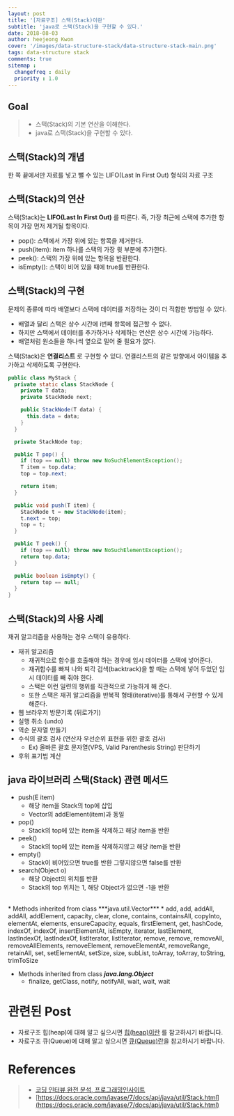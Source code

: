 ```yaml
---
layout: post
title: '[자료구조] 스택(Stack)이란'
subtitle: 'java로 스택(Stack)을 구현할 수 있다.'
date: 2018-08-03
author: heejeong Kwon
cover: '/images/data-structure-stack/data-structure-stack-main.png'
tags: data-structure stack
comments: true
sitemap :
  changefreq : daily
  priority : 1.0
---
```



## Goal
> - 스택(Stack)의 기본 연산을 이해한다.
> - java로 스택(Stack)을 구현할 수 있다.


## 스택(Stack)의 개념
한 쪽 끝에서만 자료를 넣고 뺄 수 있는 LIFO(Last In First Out) 형식의 자료 구조


## 스택(Stack)의 연산
스택(Stack)는 **LIFO(Last In First Out)** 를 따른다. 즉, 가장 최근에 스택에 추가한 항목이 가장 먼저 제거될 항목이다.
* pop(): 스택에서 가장 위에 있는 항목을 제거한다.
* push(item): item 하나를 스택의 가장 윗 부분에 추가한다.
* peek(): 스택의 가장 위에 있는 항목을 반환한다.
* isEmpty(): 스택이 비어 있을 때에 true를 반환한다.


## 스택(Stack)의 구현
문제의 종류에 따라 배열보다 스택에 데이터를 저장하는 것이 더 적합한 방법일 수 있다.
* 배열과 달리 스택은 상수 시간에 i번째 항목에 접근할 수 없다.
* 하지만 스택에서 데이터를 추가하거나 삭제하는 연산은 상수 시간에 가능하다.
* 배열처럼 원소들을 하나씩 옆으로 밀어 줄 필요가 없다.

스택(Stack)은 **연결리스트** 로 구현할 수 있다. 연결리스트의 같은 방향에서 아이템을 추가하고 삭제하도록 구현한다.
~~~java
public class MyStack {
  private static class StackNode {
    private T data;
    private StackNode next;

    public StackNode(T data) {
      this.data = data;
    }
  }

  private StackNode top;

  public T pop() {
    if (top == null) throw new NoSuchElementException();
    T item = top.data;
    top = top.next;

    return item;
  }

  public void push(T item) {
    StackNode t = new StackNode(item);
    t.next = top;
    top = t;
  }

  public T peek() {
    if (top == null) throw new NoSuchElementException();
    return top.data;
  }

  public boolean isEmpty() {
    return top == null;
  }
}
~~~

## 스택(Stack)의 사용 사례
재귀 알고리즘을 사용하는 경우 스택이 유용하다.
* 재귀 알고리즘
  * 재귀적으로 함수를 호출해야 하는 경우에 임시 데이터를 스택에 넣어준다.
  * 재귀함수를 빠져 나와 퇴각 검색(backtrack)을 할 때는 스택에 넣어 두었던 임시 데이터를 빼 줘야 한다.
  * 스택은 이런 일련의 행위를 직관적으로 가능하게 해 준다.
  * 또한 스택은 재귀 알고리즘을 반복적 형태(iterative)를 통해서 구현할 수 있게 해준다.
* 웹 브라우저 방문기록 (뒤로가기)
* 실행 취소 (undo)
* 역순 문자열 만들기
* 수식의 괄호 검사 (연산자 우선순위 표현을 위한 괄호 검사)
  * Ex) 올바른 괄호 문자열(VPS, Valid Parenthesis String) 판단하기
* 후위 표기법 계산


## java 라이브러리 스택(Stack) 관련 메서드
* push(E item)
    * 해당 item을 Stack의 top에 삽입
    * Vector의 addElement(item)과 동일
* pop()
    * Stack의 top에 있는 item을 삭제하고 해당 item을 반환
* peek()
    * Stack의 top에 있는 item을 삭제하지않고 해당 item을 반환
* empty()
    * Stack이 비어있으면 true를 반환 그렇지않으면 false를 반환
* search(Object o)
    * 해당 Object의 위치를 반환
    * Stack의 top 위치는 1, 해당 Object가 없으면 -1을 반환

<br>
* Methods inherited from class ***java.util.Vector***
    * add, add, addAll, addAll, addElement, capacity, clear, clone, contains, containsAll, copyInto, elementAt, elements, ensureCapacity, equals, firstElement, get, hashCode, indexOf, indexOf, insertElementAt, isEmpty, iterator, lastElement, lastIndexOf, lastIndexOf, listIterator, listIterator, remove, remove, removeAll, removeAllElements, removeElement, removeElementAt, removeRange, retainAll, set, setElementAt, setSize, size, subList, toArray, toArray, toString, trimToSize

* Methods inherited from class ***java.lang.Object***
  * finalize, getClass, notify, notifyAll, wait, wait, wait


# 관련된 Post
* 자료구조 힙(heap)에 대해 알고 싶으시면 [힙(heap)이란](https://gmlwjd9405.github.io/2018/05/10/data-structure-heap.html) 를 참고하시기 바랍니다.
* 자료구조 큐(Queue)에 대해 알고 싶으시면 [큐(Queue)란](https://gmlwjd9405.github.io/2018/08/02/data-structure-queue.html)을 참고하시기 바랍니다.


# References
> - [코딩 인터뷰 완전 분석, 프로그래밍인사이트](https://www.kyobobook.co.kr/product/detailViewKor.laf?mallGb=KOR&ejkGb=KOR&barcode=9788966263080)
> - [https://docs.oracle.com/javase/7/docs/api/java/util/Stack.html](https://docs.oracle.com/javase/7/docs/api/java/util/Stack.html)

